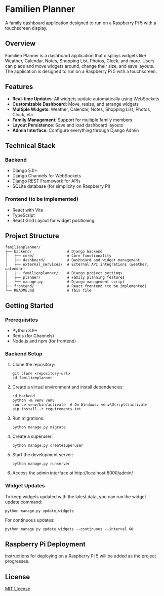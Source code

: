 # Familien Planner

A family dashboard application designed to run on a Raspberry Pi 5 with a touchscreen display.

## Overview

Familien Planner is a dashboard application that displays widgets like Weather, Calendar, Notes, Shopping List, Photos, Clock, and more. Users can place and move widgets around, change their size, and save layouts. The application is designed to run on a Raspberry Pi 5 with a touchscreen.

## Features

- **Real-time Updates**: All widgets update automatically using WebSockets
- **Customizable Dashboard**: Move, resize, and arrange widgets
- **Multiple Widgets**: Weather, Calendar, Notes, Shopping List, Photos, Clock, etc.
- **Family Management**: Support for multiple family members
- **Layout Persistence**: Save and load dashboard layouts
- **Admin Interface**: Configure everything through Django Admin

## Technical Stack

### Backend
- Django 5.0+
- Django Channels for WebSockets
- Django REST Framework for APIs
- SQLite database (for simplicity on Raspberry Pi)

### Frontend (to be implemented)
- React with Vite
- TypeScript
- React Grid Layout for widget positioning

## Project Structure

```
familienplanner/
├── backend/                # Django backend
│   ├── core/               # Core functionality
│   ├── dashboard/          # Dashboard and widget management
│   ├── external_services/  # External API integrations (weather, calendar)
│   ├── familienplanner/    # Django project settings
│   ├── planner/            # Family planning features
│   └── manage.py           # Django management script
├── frontend/               # React frontend (to be implemented)
└── README.md               # This file
```

## Getting Started

### Prerequisites

- Python 3.9+
- Redis (for Channels)
- Node.js and npm (for frontend)

### Backend Setup

1. Clone the repository:
   ```
   git clone <repository-url>
   cd familienplanner
   ```

2. Create a virtual environment and install dependencies:
   ```
   cd backend
   python -m venv venv
   source venv/bin/activate  # On Windows: venv\Scripts\activate
   pip install -r requirements.txt
   ```

3. Run migrations:
   ```
   python manage.py migrate
   ```

4. Create a superuser:
   ```
   python manage.py createsuperuser
   ```

5. Start the development server:
   ```
   python manage.py runserver
   ```

6. Access the admin interface at http://localhost:8000/admin/

### Widget Updates

To keep widgets updated with the latest data, you can run the widget update command:

```
python manage.py update_widgets
```

For continuous updates:

```
python manage.py update_widgets --continuous --interval 60
```

## Raspberry Pi Deployment

Instructions for deploying on a Raspberry Pi 5 will be added as the project progresses.

## License

[MIT License](LICENSE)